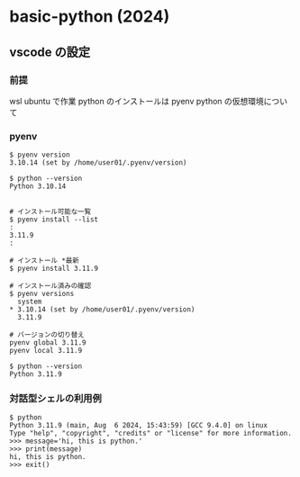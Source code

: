 # basic-python (2024)

## vscode の設定

### 前提

wsl ubuntu で作業
python のインストールは pyenv
python の仮想環境について

### pyenv

```
$ pyenv version
3.10.14 (set by /home/user01/.pyenv/version)

$ python --version
Python 3.10.14


# インストール可能な一覧
$ pyenv install --list
:
3.11.9
:

# インストール *最新
$ pyenv install 3.11.9

# インストール済みの確認
$ pyenv versions
  system
* 3.10.14 (set by /home/user01/.pyenv/version)
  3.11.9

# バージョンの切り替え
pyenv global 3.11.9
pyenv local 3.11.9

$ python --version
Python 3.11.9
```

### 対話型シェルの利用例

```
$ python
Python 3.11.9 (main, Aug  6 2024, 15:43:59) [GCC 9.4.0] on linux
Type "help", "copyright", "credits" or "license" for more information.
>>> message='hi, this is python.'
>>> print(message)
hi, this is python.
>>> exit()
```
